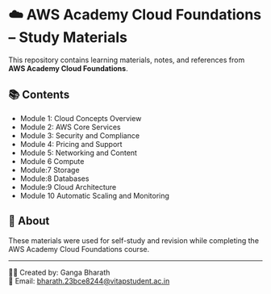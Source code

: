 # ☁️ AWS Academy Cloud Foundations – Study Materials

This repository contains learning materials, notes, and references from **AWS Academy Cloud Foundations**.

## 📚 Contents
- Module 1: Cloud Concepts Overview  
- Module 2: AWS Core Services  
- Module 3: Security and Compliance  
- Module 4: Pricing and Support
- Module 5: Networking and Content
- Module 6 Compute
- Module:7 Storage
- Module:8 Databases
- Module:9 Cloud Architecture
- Module 10 Automatic Scaling and Monitoring

## 🧠 About
These materials were used for self-study and revision while completing the AWS Academy Cloud Foundations course.

---

🧑‍💻 Created by: Ganga Bharath  
📧 Email: bharath.23bce8244@vitapstudent.ac.in
